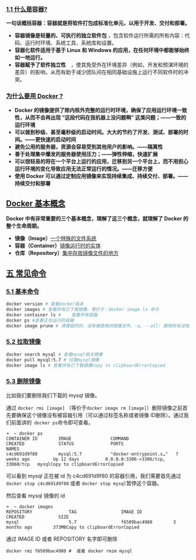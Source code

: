### [1.1 什么是容器?](https://snailclimb.gitee.io/javaguide/#/docs/tools/Docker?id=_11-什么是容器)

**一句话概括容器：容器就是将软件打包成标准化单元，以用于开发、交付和部署。**

- **容器镜像是轻量的、可执行的独立软件包** ，包含软件运行所需的所有内容：代码、运行时环境、系统工具、系统库和设置。
- **容器化软件适用于基于 Linux 和 Windows 的应用，在任何环境中都能够始终如一地运行。**
- **容器赋予了软件独立性**　，使其免受外在环境差异（例如，开发和预演环境的差异）的影响，从而有助于减少团队间在相同基础设施上运行不同软件时的冲突。

### [为什么要用 Docker ?](https://snailclimb.gitee.io/javaguide/#/docs/tools/Docker?id=_24-为什么要用-docker-)

- **Docker 的镜像提供了除内核外完整的运行时环境，确保了应用运行环境一致性，从而不会再出现 “这段代码在我机器上没问题啊” 这类问题；——一致的运行环境**
- **可以做到秒级、甚至毫秒级的启动时间。大大的节约了开发、测试、部署的时间。——更快速的启动时间**
- **避免公用的服务器，资源会容易受到其他用户的影响。——隔离性**
- **善于处理集中爆发的服务器使用压力；——弹性伸缩，快速扩展**
- **可以很轻易的将在一个平台上运行的应用，迁移到另一个平台上，而不用担心运行环境的变化导致应用无法正常运行的情况。——迁移方便**
- **使用 Docker 可以通过定制应用镜像来实现持续集成、持续交付、部署。——持续交付和部署**

## [Docker 基本概念](https://snailclimb.gitee.io/javaguide/#/docs/tools/Docker?id=四-docker-基本概念)

**Docker 中有非常重要的三个基本概念，理解了这三个概念，就理解了 Docker 的整个生命周期。**

- **镜像（Image）**[一个特殊的文件系统](https://snailclimb.gitee.io/javaguide/#/docs/tools/Docker?id=_41-镜像image一个特殊的文件系统)
- **容器（Container）**[镜像运行时的实体](https://snailclimb.gitee.io/javaguide/#/docs/tools/Docker?id=_42-容器container镜像运行时的实体)
- **仓库（Repository）**[集中存放镜像文件的地方](https://snailclimb.gitee.io/javaguide/#/docs/tools/Docker?id=_43-仓库repository集中存放镜像文件的地方)

## [五 常见命令](https://snailclimb.gitee.io/javaguide/#/docs/tools/Docker?id=五-常见命令)

### [5.1 基本命令](https://snailclimb.gitee.io/javaguide/#/docs/tools/Docker?id=_51-基本命令)

```bash
docker version # 查看docker版本
docker images # 查看所有已下载镜像，等价于：docker image ls 命令
docker container ls #    查看所有容器
docker ps #查看正在运行的容器
docker image prune # 清理临时的、没有被使用的镜像文件。-a, --all: 删除所有没有用的镜像，而不仅仅是临时文件；
```

### [5.2 拉取镜像](https://snailclimb.gitee.io/javaguide/#/docs/tools/Docker?id=_52-拉取镜像)

```bash
docker search mysql # 查看mysql相关镜像
docker pull mysql:5.7 # 拉取mysql镜像
docker image ls # 查看所有已下载镜像Copy to clipboardErrorCopied
```

### [5.3 删除镜像](https://snailclimb.gitee.io/javaguide/#/docs/tools/Docker?id=_53-删除镜像)

比如我们要删除我们下载的 mysql 镜像。

通过 `docker rmi [image]` （等价于`docker image rm [image]`）删除镜像之前首先要确保这个镜像没有被容器引用（可以通过标签名称或者镜像 ID删除）。通过我们前面讲的` docker ps`命令即可查看。

```shell
➜  ~ docker ps
CONTAINER ID        IMAGE               COMMAND                  CREATED             STATUS              PORTS                               NAMES
c4cd691d9f80        mysql:5.7           "docker-entrypoint.s…"   7 weeks ago         Up 12 days          0.0.0.0:3306->3306/tcp, 33060/tcp   mysqlCopy to clipboardErrorCopied
```

可以看到 mysql 正在被 id 为 c4cd691d9f80 的容器引用，我们需要首先通过 `docker stop c4cd691d9f80` 或者 `docker stop mysql`暂停这个容器。

然后查看 mysql 镜像的 id

```shell
➜  ~ docker images
REPOSITORY              TAG                 IMAGE ID            CREATED             SIZE
mysql                   5.7                 f6509bac4980        3 months ago        373MBCopy to clipboardErrorCopied
```

通过 IMAGE ID 或者 REPOSITORY 名字即可删除

```shell
docker rmi f6509bac4980 #  或者 docker rmim mysql 
```